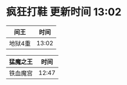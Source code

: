 # 疯狂打鞋 更新时间 13:02

| 间王   | 时间    |
|--------|-------|
| 地狱4重 | 13:02 |

| 猛魔之王   | 时间    |
|--------|-------|
| 铁血魔宫 | 12:47 |